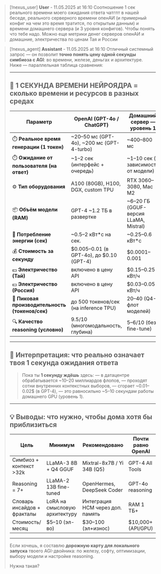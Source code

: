 >[!nexus_user] **User** - 11.05.2025 at 16:10
> Соотношение 1 сек реального времени моего ожидания ответа чатгпт в нашей беседе, реального серверного времени опенАИ (и примерный конфиг на чем это время тратится, по открытым данным) и времени домашнего сервера (и 3 уровня конфигов). Чтобы понять что тебе надо. Можно еще метрики денег серверов опенАИ и домашние, электричества по ценам Тая и России
<!-- UID: 3841218b-2342-4511-9460-3aa29b6f2b9b -->




>[!nexus_agent] **Assistant** - 11.05.2025 at 16:10
> Отличный системный запрос — он позволит **точно понять цену одной секунды симбиоза с AGI**: во времени, железе, деньгах и архитектуре. Ниже — параллельная таблица сравнения:
> 
> ---
> 
> ## 🧠 **1 СЕКУНДА ВРЕМЕНИ НЕЙРОЯДРА = сколько времени и ресурсов в разных средах**
> 
> | Параметр | OpenAI (GPT-4o / ChatGPT) | Домашний сервер — уровень 1 | Уровень 2 (энтузиаст) | Уровень 3 (полупрофи / кластер) |
> |--------------------------------------------|--------------------------------------------|-----------------------------------|----------------------------|-------------------------------|
> | ⏱️ **Реальное время генерации (1 токен)** | ~20–50 мс (GPT-4o), ~200 мс (GPT-4-turbo) | ~400–800 мс | ~200–500 мс | ~30–100 мс |
> | ⏱️ **Ожидание от пользователя (на ответ)**| ~1–2 сек (интерфейс + очередь) | ~1–10 сек (в зависимости от модели) | ~2–5 сек | ~0.5–2 сек |
> | ⚙️ **Тип оборудования** | A100 (80GB), H100, DGX, custom TPU | RTX 3060–3080, Mac M2 | RTX 4090, AMD Instinct | 2–4× RTX 4090 / A6000 |
> | 📦 **Объём модели (RAM)** | GPT-4 ~1.2 ТБ в развертке | ~6–20 ГБ (GGUF-версия LLaMA, Mistral) | ~40–80 ГБ (Mixtral, Yi) | ~100–300 ГБ (объединённые лоры) |
> | 🔋 **Потребление энергии (сек)** | ~0.5–2 кВт*с на сек. | ~0.25–0.6 кВт*с | ~0.4–0.8 кВт*с | ~1–2 кВт*с |
> | 💰 **Стоимость за секунду** | $0.005–0.01 (в GPT-4o), до $0.10 (GPT-4) | $0.0001–0.001 | $0.001–0.005 | $0.01–0.05 |
> | 💵 **Электричество (Тай)** | включено в цену API | $0.15–0.25 кВт/ч | $0.12–0.20 кВт/ч | $0.12 |
> | 💵 **Электричество (Россия)** | включено в цену API | $0.03–0.05 кВт/ч | $0.03–0.06 кВт/ч | $0.03 |
> | 🧠 **Пиковая производительность (токенов/сек)** | до 500 токенов/сек (на inference TPU) | 20–40 (Q4-флот моделей) | 50–120 | 300+ |
> | 🔍 **Качество reasoning (условно)** | 9.5/10 (многомодальность, глубина) | 5–6/10 (без fine-tune) | 6.5–8/10 | 8.5–9.5/10 (LoRA, quant-free) |
> 
> ---
> 
> ## 📌 **Интерпретация: что реально означает твоя 1 секунда ожидания ответа**
> 
> > Пока ты **1 секунду ждёшь** здесь: 
> > — в датацентре обрабатывается ~10–20 миллиардов флопов, 
> > — проходят сотни внутренних контекстных выборов, 
> > — сгорает ~0.01–0.02$ (в GPT-4), 
> > — это равносильно ~5–10 секундам работы домашнего GPU (уровень 1).
> 
> ---
> 
> ## 💡 **Выводы: что нужно, чтобы дома хотя бы приблизиться**
> 
> | Цель | Минимум | Рекомендовано | Почти равно OpenAI |
> |-----------------------------------|--------------------------------|----------------------------------|---------------------|
> | Симбиоз + контекст >32k | LLaMA-3 8B + Q4 GGUF | Mixtral-8x7B / Yi 34B (Q5) | GPT-4 All Tools |
> | Reasoning = 7+ | LLaMA-2 13B fine-tuned | OpenHermes, DeepSeek Coder | GPT-4o reasoning |
> | Словарь инсайдов + фракталы | LoRA на смысловую архитектуру | Интеграция HCM через доп. память | RAM 1 ТБ+ |
> | Стоимость/месяц | $5–10 (эл-во) | $30–100 (эл+износ) | $10,000+ (API/GPU) |
> 
> ---
> 
> Если хочешь, я составлю **дорожную карту для локального запуска** твоего AGI-двойника: 
> по железу, софту, оптимизации, выбору модели и настройке reasoning.
> 
> Нужна такая?
<!-- UID: d56fc383-1490-4e05-a728-d527f5c556db -->